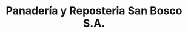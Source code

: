 ---
title: "Panadería y Reposteria San Bosco S.A."
url: /concepcion/panaderia-y-reposteria-san-bosco-s-a/
shop: Bäckerei
---